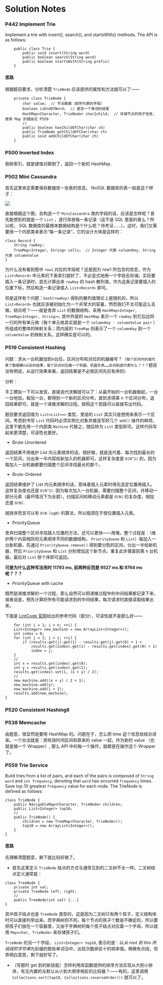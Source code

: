 # Solution Notes

### P442 Implement Trie

> 
Implement a trie with insert(), search(), and startsWith() methods. The API is as follows:
```
	public class Trie {
		public void insert(String word)
		public boolean search(String word)
		public boolean startsWith(String prefix)
	}
```

#### 思路

根据题目要求，分析清楚 `TrieNode` 应该提供的属性和方法就可以了——

``` 
	private class TrieNode {
		char value;  // 节点数据（即所代表的字母）
		boolean isEndOfWord;  // 是否一个单词的结尾
		HashMap<Character, TrieNode> char2child;  // 存储节点的孩子信息，使用 Map 的理由见 P559
		//
		public boolean hasChildOfChar(char ch)
		public TrieNode getChildOfChar(char ch)
		public void addChildOfChar(char ch)
	}
```

### P500 Inverted Index

倒排索引，就是键值对颠倒了，返回一个新的 HashMap.

### P502 Mini Cassandra

首先这里肯定需要保存数据库一张表的信息。 NoSQL 数据库的表一般是这个样子：

![](http://ww4.sinaimg.cn/mw690/6b9392ddgw1fa2cz1058jj20ti03twfd.jpg)

直接根据这个图，去构造一个 `MiniCassandra` 类的字段的话，应该是怎样呢？首先能想到的就是一个 `List` ，逐行存放每一条记录（这不是 SQL 里面的表么？所以呢， SQL 数据库的最根本数据结构是个什么呢？待考证……）。这时，我们又需要用一个内部类来表示“每一条记录”，它的设计大体是这样的：

```
class Record {
	String rowKey;
	TreeMap<Integer, String> cells;  // Integer 代表 columnKey, String 代表 columnValue
}
```

为什么没有看到图中 `row1` 对应的字段呢？这是因为 row1 所包含的信息，作为 `List<Record>` 中元素的下表索引就好了，不必显式地用一个字段去存储。实际要插入一条记录时，首先计算出来 `rowKey` 的 hash 散列值，作为这条记录要插入的位置下标，然后构造一条记录插入 `List<Record>` 即可。

但是这样有个问题：`hash(rowKey)` 得到的散列值理论上是随机的，所以 `List<Record>` 也就应该被初始化为一个非常大的容量，然而我们不太可能这么去做。结论呢？——就是舍弃 `List` 的数据结构，采用 `HashMap<Integer, TreeMap<Integer, String>>`, 其中外层的 `HashMap` 表示一个 `rowKey` 到它后边同一行的所有单元格（每个单元格其实就是一个 `columnKey - columnValue pair` ）所组成的整体的映射关系；而内层的 `TreeMap` 则表示了一个 `columnKey` 到一个 `columnValue` 的映射关系。这样确实是可以的。

### P519 Consistent Hashing

问题：求从一台机器加到n台后，区间分布和对应的机器编号？（`每个区间内的值代表了数据模n以后的结果，每个区间对应着一个机器，机器负责……区间到底代表什么？？？`题目没有明说，从运行效果来看，返回结果是不必按区间先后有序的）

分析：

手工模拟一下可以发现，直接迭代求解就可以了：从最开始的一台机器做起，一台一台地加，每加一台，都得到一个新的区间分布，直到求得第 n 个区间分布，返回结果即可。就是一个递推求解的过程。按照这个思路可以直接写出代码。

题目要求返回值为 `List<List<>>` 类型，里层的 `List` 其实只是想用来表示一个区间。考虑到书写 `List` 代码时必须实例化对象并接连写好几个 `add()` 操作的麻烦，这里干脆先用一个内部类 `Machine` 代替之，随后转为 `List` 类型即可。这样代码写起来更清楚，可读性也更好。

+ Brute-Unordered

 返回结果不用维护 List 内元素顺序的话，很好做，就是迭代着、每次找到最长的一个区间，分出来一半内容给新加入的机器即可。这样复杂度是 `O(N^2)` 的，因为每加入一台机器都要扫描整个区间寻找最长的那个。

+ Brute-Ordered

 返回结果维护了 List 内元素顺序的话，意味着插入元素时得先选定位置再插入。这样复杂度也还是 `O(N^2)`. 因为每次加入一台机器，需要扫描整个区间，并移动一部分元素（最坏情况下为全部），扫描区间和移动元素都是 `O(N)` 的复杂度，相加还是 `O(N)`.

 就排序而言可以有 `O(N·logN)` 的算法，所以瓶颈在于按位置插入元素。
 
+ PriorityQueue

 舍弃扫描整个区间寻找插入位置的方法，还可以更快——用堆。整个过程是：（维护两个内容相同但元素顺序不同的数据结构， `PriorityQueue` 和 `List`）每加入一台新机器，先通过 `PriorityQueue.remove()` 得到要分割的区间，分出一半给新机器，然后 `PriorityQueue` 和 `List` 分别增加这个新节点。重复此步骤直到第 n 台机器。最后对 `List` 排个序即可返回。
 
 **可是为什么这种写法用时 11793 ms, 前两种反而是 9527 ms 和 9764 ms 呢？？？**
 
+ PriorityQueue with cache

 既然是递推求解的一个过程，那么自然可以把递推过程中的中间结果都记录下来，或者说是，预先计算好所有可能请求到的中间结果，每次请求时直接读取结果出来。


下面是 [LintCode 官网](http://www.jiuzhang.com/solutions/consistent-hashing/)给出的参考代码（部分），可读性就不是那么好——

```
	for (int i = 1; i < n; ++i) {
    List<Integer> new_machine = new ArrayList<Integer>();
    int index = 0;
    for (int j = 1; j < i; ++j) {
        if (results.get(j).get(1) - results.get(j).get(0) + 1 >
            results.get(index).get(1) - results.get(index).get(0) + 1)
            index = j;
    }
	//
    int x = results.get(index).get(0);
    int y = results.get(index).get(1);
    results.get(index).set(1, (x + y) / 2);
    //
    new_machine.add((x + y) / 2 + 1);
    new_machine.add(y);
    new_machine.add(i + 1);
    results.add(new_machine);
}
```

### P520 Consistent HashingII

### P538 Memcache

由题意，很显然是要用 HashMap 的。问题在于，怎么把 time 这个信息给结合进来。一个办法就是：把有效时间区间和原来的 value 一起，作为新的 value （也就是搞一个 Wrapper）, 那么 API 中的每一个操作，就都是在操作这个 Wrapper 了。

### P559 Trie Service

> 
Build tries from a list of pairs, and each of the pairs is composed of `String word` and `int frequency`, denoting that `word` has occurred `frequency` times. Save top 10 greatest `frequency` value for each node. The TrieNode is defined as follows:

> 
```
class TrieNode {
	public NavigableMap<Character, TrieNode> children;
	public List<Integer> top10;
	//
	public TrieNode() {
		children = new TreeMap<Character, TrieNode>();
		top10 = new ArrayList<Integer>();
	}
}
```

#### 思路

先理解清楚题意，剩下就比较好做了。

+ 首先这里定义 `TrieNode` 结点的方式与通常见到的二叉树不太一样。二叉树结点定义通常是：
```
class TreeNode {
	private int val;
	private TreeNode left, right;
	//
	public TreeNode(int val) {...}
}
```

其中孩子结点也是 `TreeNode` 类型的，这是因为二叉树只有两个孩子，定义结构体时可以直接列举出来。而字典树则不同，每个节点的孩子个数是不确定的，所以要把孩子们放在一个容器里，又由于字典树的每个孩子结点对应着一个字母，所以就用 `Map<char, TrieNode>` 来存储孩子们。

`TrieNode` 的另一个字段， `List<Integer> top10`, 表示的是：以*从 root 到 this 所组成的字符串*为前缀的那些单词当中，出现次数排前十的频率值。稍微有点绕，但弄明白意思，剩下就好写了。

+ （写题时 get 到的新技能）怎样利用库函数提供的排序方法实现从大到小排序，有无内置的与默认从小到大顺序相反的比较器？——有的，这里调用 `Collections.sort(top10, Collections.reverseOrder())` 就可以了。
